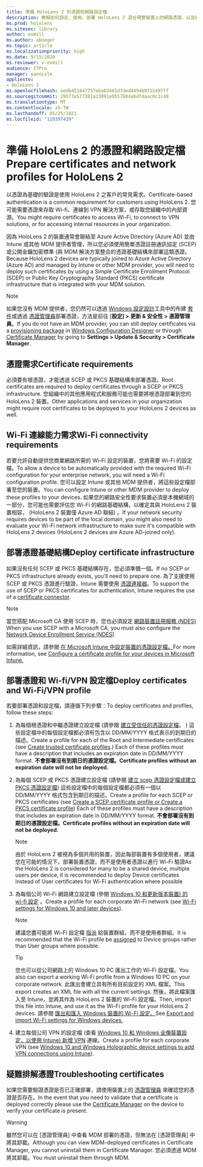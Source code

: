 ```yaml
---
title: 準備 HoloLens 2 的憑證和網路設定檔
description: 瞭解如何設定、使用、部署 HoloLens 2 混合現實裝置上的網路憑證，以及對其進行疑難排解。
ms.prod: hololens
ms.sitesec: library
author: evmill
ms.author: aboeger
ms.topic: article
ms.localizationpriority: high
ms.date: 9/15/2020
ms.reviewer: v-evmill
audience: ITPro
manager: yannisle
appliesto:
- HoloLens 2
ms.openlocfilehash: eedb451847757eba02465d7ded4494b9712497ff
ms.sourcegitcommit: 29573e577381a23891e9557884a6dfdaac0c1c48
ms.translationtype: MT
ms.contentlocale: zh-TW
ms.lasthandoff: 05/25/2021
ms.locfileid: "110397439"
---
```

# <a name="prepare-certificates-and-network-profiles-for-hololens-2"></a><span data-ttu-id="b7f2e-103">準備 HoloLens 2 的憑證和網路設定檔</span><span class="sxs-lookup"><span data-stu-id="b7f2e-103">Prepare certificates and network profiles for HoloLens 2</span></span>

<span data-ttu-id="b7f2e-104">以憑證為基礎的驗證是使用 HoloLens 2 之客戶的常見需求。</span><span class="sxs-lookup"><span data-stu-id="b7f2e-104">Certificate-based authentication is a common requirement for customers using HoloLens 2.</span></span> <span data-ttu-id="b7f2e-105">您可能需要憑證來存取 Wi-fi、連線到 VPN 解決方案，或存取您組織中的內部資源。</span><span class="sxs-lookup"><span data-stu-id="b7f2e-105">You might require certificates to access Wi-Fi, to connect to VPN solutions, or for accessing internal resources in your organization.</span></span>

<span data-ttu-id="b7f2e-106">因為 HoloLens 2 的裝置通常會聯結至 Azure Active Directory (Azure AD) 並由 Intune 或其他 MDM 提供者管理，所以您必須使用簡單憑證註冊通訊協定 (SCEP) 或公開金鑰加密標準 (與 MDM 解決方案整合的憑證基礎結構來部署這類憑證。</span><span class="sxs-lookup"><span data-stu-id="b7f2e-106">Because HoloLens 2 devices are typically joined to Azure Active Directory (Azure AD) and managed by Intune or other MDM provider, you will need to deploy such certificates by using a Simple Certificate Enrollment Protocol (SCEP) or Public Key Cryptography Standard (PKCS) certificate infrastructure that is integrated with your MDM solution.</span></span> 

>[!NOTE]
> <span data-ttu-id="b7f2e-107">如果您沒有 MDM 提供者，您仍然可以透過 [Windows 設定設計](https://www.microsoft.com/p/windows-configuration-designer/9nblggh4tx22?rtc=1&activetab=pivot:regionofsystemrequirementstab)工具中的布建 [套件](https://docs.microsoft.com/hololens/hololens-provisioning#steps-for-creating-provisioning-packages)或透過 [憑證管理員](https://docs.microsoft.com/hololens/certificate-manager)部署憑證，方法是前往 [**設定] > 更新 & 安全性 > 憑證管理員**。</span><span class="sxs-lookup"><span data-stu-id="b7f2e-107">If you do not have an MDM provider, you can still deploy certificates via a [provisioning package](https://docs.microsoft.com/hololens/hololens-provisioning#steps-for-creating-provisioning-packages) in [Windows Configuration Designer](https://www.microsoft.com/p/windows-configuration-designer/9nblggh4tx22?rtc=1&activetab=pivot:regionofsystemrequirementstab) or through [Certificate Manager](https://docs.microsoft.com/hololens/certificate-manager) by going to **Settings > Update & Security > Certificate Manager**.</span></span>

## <a name="certificate-requirements"></a><span data-ttu-id="b7f2e-108">憑證需求</span><span class="sxs-lookup"><span data-stu-id="b7f2e-108">Certificate requirements</span></span>
<span data-ttu-id="b7f2e-109">必須要有根憑證，才能透過 SCEP 或 PKCS 基礎結構來部署憑證。</span><span class="sxs-lookup"><span data-stu-id="b7f2e-109">Root certificates are required to deploy certificates through a SCEP or PKCS infrastructure.</span></span> <span data-ttu-id="b7f2e-110">您組織中的其他應用程式和服務可能也需要將根憑證部署到您的 HoloLens 2 裝置。</span><span class="sxs-lookup"><span data-stu-id="b7f2e-110">Other applications and services in your organization might require root certificates to be deployed to your HoloLens 2 devices as well.</span></span> 

## <a name="wi-fi-connectivity-requirements"></a><span data-ttu-id="b7f2e-111">Wi-Fi 連線能力需求</span><span class="sxs-lookup"><span data-stu-id="b7f2e-111">Wi-Fi connectivity requirements</span></span>
<span data-ttu-id="b7f2e-112">若要允許自動提供您商業網路所需的 Wi-Fi 設定的裝置，您將需要 Wi-Fi 的設定檔。</span><span class="sxs-lookup"><span data-stu-id="b7f2e-112">To allow a device to be automatically provided with the required Wi-Fi configuration for your enterprise network, you will need a Wi-Fi configuration profile.</span></span> <span data-ttu-id="b7f2e-113">您可以設定 Intune 或其他 MDM 提供者，將這些設定檔部署至您的裝置。</span><span class="sxs-lookup"><span data-stu-id="b7f2e-113">You can configure Intune or other MDM provider to deploy these profiles to your devices.</span></span> <span data-ttu-id="b7f2e-114">如果您的網路安全性要求裝置必須是本機網域的一部分，您可能也需要評估您 Wi-Fi 的網路基礎結構，以確定其與 HoloLens 2 裝置相容， (HoloLens 2 裝置僅 Azure AD 聯結) 。</span><span class="sxs-lookup"><span data-stu-id="b7f2e-114">If your network security requires devices to be part of the local domain, you might also need to evaluate your Wi-Fi network infrastructure to make sure it's compatible with HoloLens 2 devices (HoloLens 2 devices are Azure AD-joined only).</span></span>

## <a name="deploy-certificate-infrastructure"></a><span data-ttu-id="b7f2e-115">部署憑證基礎結構</span><span class="sxs-lookup"><span data-stu-id="b7f2e-115">Deploy certificate infrastructure</span></span>
<span data-ttu-id="b7f2e-116">如果沒有任何 SCEP 或 PKCS 基礎結構存在，您必須準備一個。</span><span class="sxs-lookup"><span data-stu-id="b7f2e-116">If no SCEP or PKCS infrastructure already exists, you'll need to prepare one.</span></span> <span data-ttu-id="b7f2e-117">為了支援使用 SCEP 或 PKCS 憑證進行驗證，Intune 需要使用 [憑證連接器](https://docs.microsoft.com/mem/intune/protect/certificate-connectors)。</span><span class="sxs-lookup"><span data-stu-id="b7f2e-117">To support the use of SCEP or PKCS certificates for authentication, Intune requires the use of a [certificate connector](https://docs.microsoft.com/mem/intune/protect/certificate-connectors).</span></span>

> [!NOTE]
> <span data-ttu-id="b7f2e-118">當您搭配 Microsoft CA 使用 SCEP 時，您也必須設定 [網路裝置註冊服務 (NDES) ](https://docs.microsoft.com/mem/intune/protect/certificates-scep-configure#set-up-ndes)</span><span class="sxs-lookup"><span data-stu-id="b7f2e-118">When you use SCEP with a Microsoft CA, you must also configure the [Network Device Enrollment Service (NDES)](https://docs.microsoft.com/mem/intune/protect/certificates-scep-configure#set-up-ndes)</span></span>

<span data-ttu-id="b7f2e-119">如需詳細資訊，請參閱 [在 Microsoft Intune 中設定裝置的憑證設定檔。](https://docs.microsoft.com/intune/certificates-configure)</span><span class="sxs-lookup"><span data-stu-id="b7f2e-119">For more information, see [Configure a certificate profile for your devices in Microsoft Intune.](https://docs.microsoft.com/intune/certificates-configure)</span></span>

## <a name="deploy-certificates-and-wi-fivpn-profile"></a><span data-ttu-id="b7f2e-120">部署憑證和 Wi-fi/VPN 設定檔</span><span class="sxs-lookup"><span data-stu-id="b7f2e-120">Deploy certificates and Wi-Fi/VPN profile</span></span>
<span data-ttu-id="b7f2e-121">若要部署憑證和設定檔，請遵循下列步驟：</span><span class="sxs-lookup"><span data-stu-id="b7f2e-121">To deploy certificates and profiles, follow these steps:</span></span>
1.  <span data-ttu-id="b7f2e-122">為每個根憑證和中繼憑證建立設定檔 (請參閱 [建立受信任的憑證設定檔](https://docs.microsoft.com/intune/protect/certificates-configure#create-trusted-certificate-profiles)。 ) 這些設定檔中的每個設定檔都必須有包含以 DD/MM/YYYY 格式表示的到期日的描述。</span><span class="sxs-lookup"><span data-stu-id="b7f2e-122">Create a profile for each of the Root and Intermediate certificates (see [Create trusted certificate profiles](https://docs.microsoft.com/intune/protect/certificates-configure#create-trusted-certificate-profiles).) Each of these profiles must have a description that includes an expiration date in DD/MM/YYYY format.</span></span> <span data-ttu-id="b7f2e-123">**不會部署沒有到期日的憑證設定檔。**</span><span class="sxs-lookup"><span data-stu-id="b7f2e-123">**Certificate profiles without an expiration date will not be deployed.**</span></span>
1.  <span data-ttu-id="b7f2e-124">為每個 SCEP 或 PKCS 憑證建立設定檔 (請參閱 [建立 scep 憑證設定檔或建立 PKCS 憑證設定檔](https://docs.microsoft.com/intune/protect/certficates-pfx-configure#create-a-pkcs-certificate-profile)) 這些設定檔中的每個設定檔都必須有一個以 DD/MM/YYYY 格式包含到期日的描述。</span><span class="sxs-lookup"><span data-stu-id="b7f2e-124">Create a profile for each SCEP or PKCS certificates (see [Create a SCEP certificate profile or Create a PKCS certificate profile](https://docs.microsoft.com/intune/protect/certficates-pfx-configure#create-a-pkcs-certificate-profile)) Each of these profiles must have a description that includes an expiration date in DD/MM/YYYY format.</span></span> <span data-ttu-id="b7f2e-125">**不會部署沒有到期日的憑證設定檔。**</span><span class="sxs-lookup"><span data-stu-id="b7f2e-125">**Certificate profiles without an expiration date will not be deployed.**</span></span>

    > [!NOTE]
    > <span data-ttu-id="b7f2e-126">由於 HoloLens 2 被視為多個共用的裝置，因此每部裝置有多個使用者，建議您在可能的情況下，部署裝置憑證，而不是使用者憑證以進行 Wi-Fi 驗證</span><span class="sxs-lookup"><span data-stu-id="b7f2e-126">As the HoloLens 2 is considered for many to be a shared device, multiple users per device, it is recommended to deploy Device certificates instead of User certificates for Wi-Fi authentication where possible</span></span>

3.  <span data-ttu-id="b7f2e-127">為每個公司 Wi-Fi 網路建立設定檔 (參閱 [Windows 10 和更新版本裝置) 的 wi-fi 設定](https://docs.microsoft.com/intune/wi-fi-settings-windows) 。</span><span class="sxs-lookup"><span data-stu-id="b7f2e-127">Create a profile for each corporate Wi-Fi network (see [Wi-Fi settings for Windows 10 and later devices](https://docs.microsoft.com/intune/wi-fi-settings-windows)).</span></span> 
    > [!NOTE]
    > <span data-ttu-id="b7f2e-128">建議您盡可能將 Wi-Fi 設定檔 [指派](https://docs.microsoft.com/mem/intune/configuration/device-profile-assign) 給裝置群組，而不是使用者群組。</span><span class="sxs-lookup"><span data-stu-id="b7f2e-128">It is recommended that the Wi-Fi profile be [assigned](https://docs.microsoft.com/mem/intune/configuration/device-profile-assign) to Device groups rather than User groups where possible.</span></span> 

    > [!TIP]
    > <span data-ttu-id="b7f2e-129">您也可以從公司網路上的 Windows 10 PC 匯出工作的 Wi-Fi 設定檔。</span><span class="sxs-lookup"><span data-stu-id="b7f2e-129">You also can export a working Wi-Fi profile from a Windows 10 PC on your corporate network.</span></span> <span data-ttu-id="b7f2e-130">此匯出會建立具有所有目前設定的 XML 檔案。</span><span class="sxs-lookup"><span data-stu-id="b7f2e-130">This export creates an XML file with all the current settings.</span></span> <span data-ttu-id="b7f2e-131">然後，將此檔案匯入至 Intune，並將其作為 HoloLens 2 裝置的 Wi-Fi 設定檔。</span><span class="sxs-lookup"><span data-stu-id="b7f2e-131">Then, import this file into Intune, and use it as the Wi-Fi profile for your HoloLens 2 devices.</span></span> <span data-ttu-id="b7f2e-132">請參閱 [匯出和匯入 Windows 裝置的 Wi-Fi 設定。](https://docs.microsoft.com/mem/intune/configuration/wi-fi-settings-import-windows-8-1)</span><span class="sxs-lookup"><span data-stu-id="b7f2e-132">See [Export and import Wi-Fi settings for Windows devices.](https://docs.microsoft.com/mem/intune/configuration/wi-fi-settings-import-windows-8-1)</span></span>

4.  <span data-ttu-id="b7f2e-133">建立每個公司 VPN 的設定檔 (查看 [Windows 10 和 Windows 全像裝置設定，以使用 Intune) 新增 VPN](https://docs.microsoft.com/intune/vpn-settings-windows-10) 連線。</span><span class="sxs-lookup"><span data-stu-id="b7f2e-133">Create a profile for each corporate VPN (see [Windows 10 and Windows Holographic device settings to add VPN connections using Intune](https://docs.microsoft.com/intune/vpn-settings-windows-10)).</span></span>

## <a name="troubleshooting-certificates"></a><span data-ttu-id="b7f2e-134">疑難排解憑證</span><span class="sxs-lookup"><span data-stu-id="b7f2e-134">Troubleshooting certificates</span></span>

<span data-ttu-id="b7f2e-135">如果您需要驗證憑證是否已正確部署，請使用裝置上的 [憑證管理員](certificate-manager.md) 來確認您的憑證是否存在。</span><span class="sxs-lookup"><span data-stu-id="b7f2e-135">In the event that you need to validate that a certificate is deployed correctly please use the [Certificate Manager](certificate-manager.md) on the device to verify your certificate is present.</span></span>  

>[!WARNING]
> <span data-ttu-id="b7f2e-136">雖然您可以在 [憑證管理員] 中查看 MDM 部署的憑證，但無法在 [憑證管理員] 中將其卸載。</span><span class="sxs-lookup"><span data-stu-id="b7f2e-136">Although you can view MDM-deployed certificates in Certificate Manager, you cannot uninstall them in Certificate Manager.</span></span> <span data-ttu-id="b7f2e-137">您必須透過 MDM 將其卸載。</span><span class="sxs-lookup"><span data-stu-id="b7f2e-137">You must uninstall them through MDM.</span></span>


